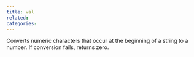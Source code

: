 ```yaml
---
title: val
related:
categories:
---
```


Converts numeric characters that occur at the beginning of a
        string to a number. If conversion fails, returns zero.